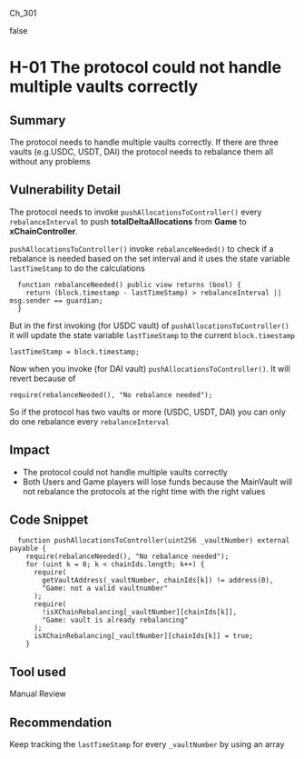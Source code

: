 Ch_301

false

# H-01 The protocol could not handle multiple vaults correctly

## Summary
The protocol needs to handle multiple vaults correctly.
If there are three vaults (e.g.USDC, USDT, DAI) the protocol needs to rebalance them all without any problems

## Vulnerability Detail
The protocol needs to invoke `pushAllocationsToController()` every `rebalanceInterval` to push **totalDeltaAllocations** from **Game** to **xChainController**.

`pushAllocationsToController()` invoke `rebalanceNeeded()` to check if a rebalance is needed based on the set interval
and it uses the state variable `lastTimeStamp` to do the calculations  

```solidity
  function rebalanceNeeded() public view returns (bool) {
    return (block.timestamp - lastTimeStamp) > rebalanceInterval || msg.sender == guardian;
  }
```

But in the first invoking (for USDC vault) of `pushAllocationsToController()`  it will update the state variable `lastTimeStamp` to the current `block.timestamp`

```solidity
lastTimeStamp = block.timestamp;
```

Now when you invoke (for DAI vault) `pushAllocationsToController()`. It will revert because of  
```solidity
require(rebalanceNeeded(), "No rebalance needed");
```
So if the protocol has two vaults or more (USDC, USDT, DAI) you can only do one rebalance every `rebalanceInterval`

## Impact
- The protocol could not handle multiple vaults correctly
- Both Users and Game players will lose funds because the MainVault will not rebalance the protocols at the right time with the right values  

## Code Snippet
```solidity
  function pushAllocationsToController(uint256 _vaultNumber) external payable {
    require(rebalanceNeeded(), "No rebalance needed");
    for (uint k = 0; k < chainIds.length; k++) {
      require(
        getVaultAddress(_vaultNumber, chainIds[k]) != address(0),
        "Game: not a valid vaultnumber"
      );
      require(
        !isXChainRebalancing[_vaultNumber][chainIds[k]],
        "Game: vault is already rebalancing"
      );
      isXChainRebalancing[_vaultNumber][chainIds[k]] = true;
    }
```
## Tool used

Manual Review

## Recommendation
Keep tracking the `lastTimeStamp` for every `_vaultNumber` by using an array 

